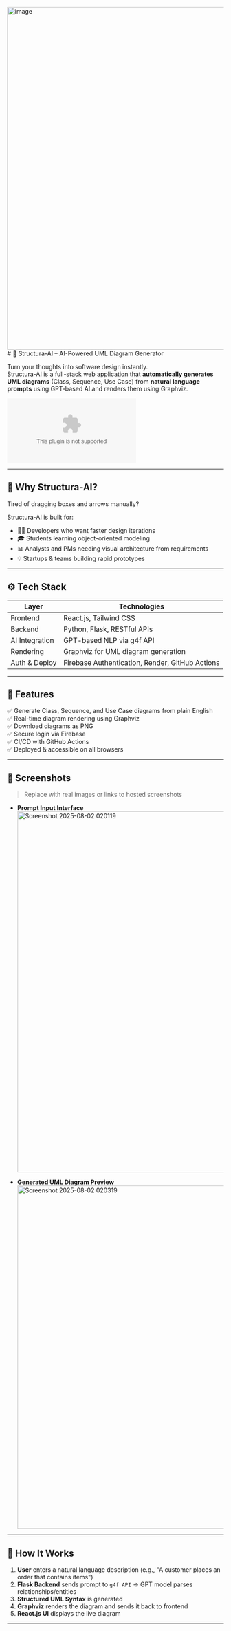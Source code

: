 <img width="1888" height="798" alt="image" src="https://github.com/user-attachments/assets/988d0e68-fc3a-48c7-9db5-273719704829" /># 🧠 Structura-AI – AI-Powered UML Diagram Generator

Turn your thoughts into software design instantly.  
Structura-AI is a full-stack web application that **automatically generates UML diagrams** (Class, Sequence, Use Case) from **natural language prompts** using GPT-based AI and renders them using Graphviz.

![Structura-AI Demo](structura-ai.onrender.com) <!-- optional: demo gif -->

---

## 🚀 Why Structura-AI?

Tired of dragging boxes and arrows manually?

Structura-AI is built for:
- 🧑‍💻 Developers who want faster design iterations
- 🎓 Students learning object-oriented modeling
- 📊 Analysts and PMs needing visual architecture from requirements
- 💡 Startups & teams building rapid prototypes

---

## ⚙️ Tech Stack

| Layer          | Technologies                           |
|----------------|----------------------------------------|
| Frontend       | React.js, Tailwind CSS                 |
| Backend        | Python, Flask, RESTful APIs            |
| AI Integration | GPT-based NLP via g4f API              |
| Rendering      | Graphviz for UML diagram generation    |
| Auth & Deploy  | Firebase Authentication, Render, GitHub Actions |

---

## 🧩 Features

✅ Generate Class, Sequence, and Use Case diagrams from plain English  
✅ Real-time diagram rendering using Graphviz  
✅ Download diagrams as PNG  
✅ Secure login via Firebase  
✅ CI/CD with GitHub Actions  
✅ Deployed & accessible on all browsers

---

## 📸 Screenshots

> Replace with real images or links to hosted screenshots

- **Prompt Input Interface**
  <img width="1898" height="840" alt="Screenshot 2025-08-02 020119" src="https://github.com/user-attachments/assets/6860d417-0b0d-4160-8986-03082d7f100d" />

- **Generated UML Diagram Preview**
  <img width="1888" height="798" alt="Screenshot 2025-08-02 020319" src="https://github.com/user-attachments/assets/523d76aa-7c1a-4225-a3bc-ecd8592da3b9" />


---

## 🧪 How It Works

1. **User** enters a natural language description (e.g., "A customer places an order that contains items")
2. **Flask Backend** sends prompt to `g4f API` → GPT model parses relationships/entities
3. **Structured UML Syntax** is generated
4. **Graphviz** renders the diagram and sends it back to frontend
5. **React.js UI** displays the live diagram

---

